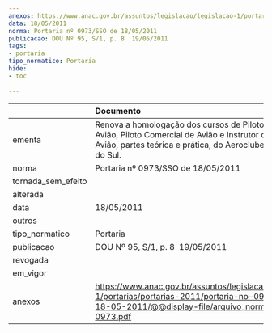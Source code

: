 ```yaml
---
anexos: https://www.anac.gov.br/assuntos/legislacao/legislacao-1/portarias/portarias-2011/portaria-no-0973-sso-de-18-05-2011/@@display-file/arquivo_norma/PA2011-0973.pdf
data: 18/05/2011
norma: Portaria nº 0973/SSO de 18/05/2011
publicacao: DOU Nº 95, S/1, p. 8  19/05/2011
tags:
- portaria
tipo_normatico: Portaria
hide: 
- toc 
 
---
```


|                    | Documento                                                                                                                                                                   |
|:-------------------|:----------------------------------------------------------------------------------------------------------------------------------------------------------------------------|
| ementa             | Renova a homologação dos cursos de Piloto Privado de Avião, Piloto Comercial de Avião e Instrutor de Voo de Avião, partes teórica e prática, do Aeroclube de Caxias do Sul. |
| norma              | Portaria nº 0973/SSO de 18/05/2011                                                                                                                                          |
| tornada_sem_efeito |                                                                                                                                                                             |
| alterada           |                                                                                                                                                                             |
| data               | 18/05/2011                                                                                                                                                                  |
| outros             |                                                                                                                                                                             |
| tipo_normatico     | Portaria                                                                                                                                                                    |
| publicacao         | DOU Nº 95, S/1, p. 8  19/05/2011                                                                                                                                            |
| revogada           |                                                                                                                                                                             |
| em_vigor           |                                                                                                                                                                             |
| anexos             | https://www.anac.gov.br/assuntos/legislacao/legislacao-1/portarias/portarias-2011/portaria-no-0973-sso-de-18-05-2011/@@display-file/arquivo_norma/PA2011-0973.pdf           |